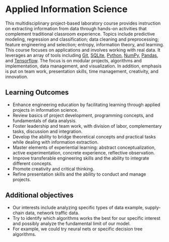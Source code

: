 # Applied Information Science

This multidisciplinary project-based laboratory course provides instruction on extracting information from data through hands-on activities that complement traditional classroom experience.
Topics include predictive modeling, regression and classification; data cleaning and preprocessing; feature engineering and selection; entropy, information theory, and learning.
This course focuses on applications and involves working with real data.
It leverages an array of tools including [Git](http://git-scm.com/), [SQLite](https://www.sqlite.org/), [Python](https://www.python.org/), [NumPy](http://www.numpy.org/), [Pandas](http://pandas.pydata.org/), and [Tensorflow](https://www.tensorflow.org/).
The focus is on modular projects, algorithms and implementation, data management, and visualization.
In addition, emphasis is put on team work, presentation skills, time management, creativity, and innovation. 


## Learning Outcomes

* Enhance engineering education by facilitating learning through applied projects in information science.
* Review basics of project development, programming concepts, and fundamentals of data analysis.
* Foster leadership and team work, with division of labor, complementary tasks, discussion and integration.
* Develop the ability to bridge theoretical concepts and practical tasks while dealing with information extraction.
* Master elements of experiential learning: abstract conceptualization, active experimentation, concrete experience, reflective observation.
* Improve transferable engineering skills and the ability to integrate different concepts.
* Promote creativity and critical thinking.
* Refine presentation skills and the ability to conduct and manage projects.

## Additional objectives

* Our interests include analyzing specific types of data example, supply-chain data, network traffic data.
* Try to identify which algorithms works the best for our specific interest and possibly analyze the fundamental limit of our model.
* For example, we could try neural nets or specific decision tree algorithms.
